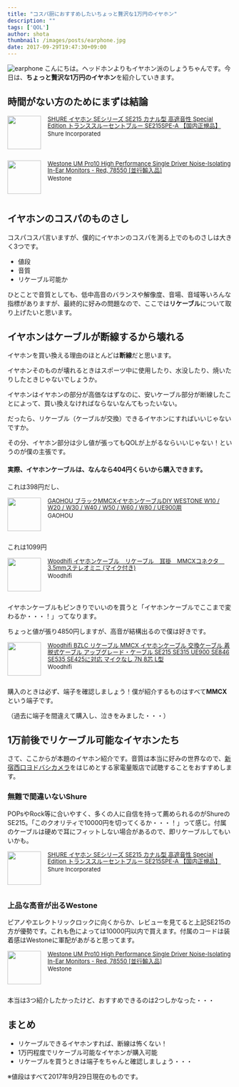 ```yaml
---
title: "コスパ厨におすすめしたいちょっと贅沢な1万円のイヤホン"
description: ""
tags: ['QOL']
author: shota
thumbnail: /images/posts/earphone.jpg
date: 2017-09-29T19:47:30+09:00
---
```


![earphone](/images/posts/earphone.jpg)
こんにちは。ヘッドホンよりもイヤホン派のしょうちゃんです。今日は、**ちょっと贅沢な1万円のイヤホン**を紹介していきます。

## 時間がない方のためにまずは結論

<div class="babylink-box" style="overflow: hidden; font-size: small; zoom: 1; margin: 15px 0; text-align: left;"><div class="babylink-image" style="float: left; margin: 0px 15px 10px 0px; width: 75px; height: 75px; text-align: center;"><a href="https://www.amazon.co.jp/exec/obidos/ASIN/B00A16BT4E/shiorisato203-22/" rel="nofollow" target="_blank"><img style="border-top: medium none; border-right: medium none; border-bottom: medium none; border-left: medium none;" src="https://images-fe.ssl-images-amazon.com/images/I/417ivt-VRcL._SL75_.jpg" width="75" height="75" /></a></div><div class="babylink-info" style="overflow: hidden; zoom: 1; line-height: 120%;"><div class="babylink-title" style="margin-bottom: 2px; line-height: 120%;"><a href="https://www.amazon.co.jp/exec/obidos/ASIN/B00A16BT4E/shiorisato203-22/" rel="nofollow" target="_blank">SHURE イヤホン SEシリーズ SE215 カナル型 高遮音性 Special Edition トランススルーセントブルー SE215SPE-A 【国内正規品】</a></div><div class="babylink-manufacturer" style="margin-bottom: 5px;">Shure Incorporated</div></div><div class="booklink-footer" style="clear: left"></div></div>

<div class="babylink-box" style="overflow: hidden; font-size: small; zoom: 1; margin: 15px 0; text-align: left;"><div class="babylink-image" style="float: left; margin: 0px 15px 10px 0px; width: 75px; height: 75px; text-align: center;"><a href="https://www.amazon.co.jp/exec/obidos/ASIN/B00YSQA2MS/shiorisato203-22/" rel="nofollow" target="_blank"><img style="border-top: medium none; border-right: medium none; border-bottom: medium none; border-left: medium none;" src="https://images-fe.ssl-images-amazon.com/images/I/41GoY87CPXL._SL75_.jpg" width="75" height="75" /></a></div><div class="babylink-info" style="overflow: hidden; zoom: 1; line-height: 120%;"><div class="babylink-title" style="margin-bottom: 2px; line-height: 120%;"><a href="https://www.amazon.co.jp/exec/obidos/ASIN/B00YSQA2MS/shiorisato203-22/" rel="nofollow" target="_blank">Westone UM Pro10 High Performance Single Driver Noise-Isolating In-Ear Monitors - Red, 78550 [並行輸入品]</a></div><div class="babylink-manufacturer" style="margin-bottom: 5px;">Westone</div></div><div class="booklink-footer" style="clear: left"></div></div>


## イヤホンのコスパのものさし
コスパコスパ言いますが、僕的にイヤホンのコスパを測る上でのものさしは大きく3つです。

- 値段
- 音質
- リケーブル可能か

ひとことで音質としても、低中高音のバランスや解像度、音場、音域等いろんな指標がありますが、最終的に好みの問題なので、ここでは**リケーブル**について取り上げたいと思います。

## イヤホンはケーブルが断線するから壊れる
イヤホンを買い換える理由のほとんどは**断線**だと思います。

イヤホンそのものが壊れるときはスポーツ中に使用したり、水没したり、焼いたりしたときじゃないでしょうか。

イヤホンはイヤホンの部分が高価なはずなのに、安いケーブル部分が断線したことによって、買い換えなければならないなんてもったいない。

だったら、リケーブル（ケーブルが交換）できるイヤホンにすればいいじゃないですか。

その分、イヤホン部分は少し値が張ってもQOLが上がるならいいじゃない！というのが僕の主張です。


#### 実際、イヤホンケーブルは、なんなら404円くらいから購入できます。

これは398円だし、
<div class="babylink-box" style="overflow: hidden; font-size: small; zoom: 1; margin: 15px 0; text-align: left;"><div class="babylink-image" style="float: left; margin: 0px 15px 10px 0px; width: 75px; height: 75px; text-align: center;"><a href="https://www.amazon.co.jp/exec/obidos/ASIN/B074NNSPRV/shiorisato203-22/" rel="nofollow" target="_blank"><img style="border-top: medium none; border-right: medium none; border-bottom: medium none; border-left: medium none;" src="https://images-fe.ssl-images-amazon.com/images/I/51aVBiKyRuL._SL75_.jpg" width="75" height="75" /></a></div><div class="babylink-info" style="overflow: hidden; zoom: 1; line-height: 120%;"><div class="babylink-title" style="margin-bottom: 2px; line-height: 120%;"><a href="https://www.amazon.co.jp/exec/obidos/ASIN/B074NNSPRV/shiorisato203-22/" rel="nofollow" target="_blank">GAOHOU ブラックMMCXイヤホンケーブルDIY WESTONE W10 / W20 / W30 / W40 / W50 / W60 / W80 / UE900用</a></div><div class="babylink-manufacturer" style="margin-bottom: 5px;">GAOHOU</div></div><div class="booklink-footer" style="clear: left"></div></div>

これは1099円

<div class="babylink-box" style="overflow: hidden; font-size: small; zoom: 1; margin: 15px 0; text-align: left;"><div class="babylink-image" style="float: left; margin: 0px 15px 10px 0px; width: 75px; height: 75px; text-align: center;"><a href="https://www.amazon.co.jp/exec/obidos/ASIN/B0784FCGGS/shiorisato203-22/" rel="nofollow" target="_blank"><img style="border-top: medium none; border-right: medium none; border-bottom: medium none; border-left: medium none;" src="https://images-fe.ssl-images-amazon.com/images/I/51oooJTcyeL._SL75_.jpg" width="75" height="75" /></a></div><div class="babylink-info" style="overflow: hidden; zoom: 1; line-height: 120%;"><div class="babylink-title" style="margin-bottom: 2px; line-height: 120%;"><a href="https://www.amazon.co.jp/exec/obidos/ASIN/B0784FCGGS/shiorisato203-22/" rel="nofollow" target="_blank">Woodhifi イヤホンケーブル　リケーブル　耳掛　MMCXコネクタ　3.5mmステレオミニ (マイク付き)</a></div><div class="babylink-manufacturer" style="margin-bottom: 5px;">Woodhifi</div></div><div class="booklink-footer" style="clear: left"></div></div>

イヤホンケーブルもピンきりでいいのを買うと「イヤホンケーブルでここまで変わるか・・・！」ってなります。


ちょっと値が張り4850円しますが、高音が結構出るので僕は好きです。

<div class="babylink-box" style="overflow: hidden; font-size: small; zoom: 1; margin: 15px 0; text-align: left;"><div class="babylink-image" style="float: left; margin: 0px 15px 10px 0px; width: 75px; height: 75px; text-align: center;"><a href="https://www.amazon.co.jp/exec/obidos/ASIN/B071PD1HMQ/shiorisato203-22/" rel="nofollow" target="_blank"><img style="border-top: medium none; border-right: medium none; border-bottom: medium none; border-left: medium none;" src="https://images-fe.ssl-images-amazon.com/images/I/51OdA0EWA5L._SL75_.jpg" width="75" height="75" /></a></div><div class="babylink-info" style="overflow: hidden; zoom: 1; line-height: 120%;"><div class="babylink-title" style="margin-bottom: 2px; line-height: 120%;"><a href="https://www.amazon.co.jp/exec/obidos/ASIN/B071PD1HMQ/shiorisato203-22/" rel="nofollow" target="_blank">Woodhifi BZLC リケーブル MMCX イヤホンケーブル 交換ケーブル 着脱式ケーブル アップグレード・ケーブル SE215 SE315 UE900 SE846 SE535 SE425に対応 マイクなし 7N 8芯 L型</a></div><div class="babylink-manufacturer" style="margin-bottom: 5px;">Woodhifi</div></div><div class="booklink-footer" style="clear: left"></div></div>

購入のときは必ず、端子を確認しましょう！僕が紹介するものはすべて**MMCX**という端子です。

（過去に端子を間違えて購入し、泣きをみました・・・）

## 1万前後でリケーブル可能なイヤホンたち
さて、ここからが本題のイヤホン紹介です。音質は本当に好みの世界なので、[新宿西口ヨドバシカメラ](https://www.yodobashi.com/ec/store/0011)をはじめとする家電量販店で試聴することをおすすめします。

### 無難で間違いないShure
POPsやRock等に合いやすく、多くの人に自信を持って薦められるのがShureのSE215。「このクオリティで10000円を切ってくるか・・・！」って感じ。付属のケーブルは硬めで耳にフィットしない場合があるので、即リケーブルしてもいいかも。

<div class="babylink-box" style="overflow: hidden; font-size: small; zoom: 1; margin: 15px 0; text-align: left;"><div class="babylink-image" style="float: left; margin: 0px 15px 10px 0px; width: 75px; height: 75px; text-align: center;"><a href="https://www.amazon.co.jp/exec/obidos/ASIN/B00A16BT4E/shiorisato203-22/" rel="nofollow" target="_blank"><img style="border-top: medium none; border-right: medium none; border-bottom: medium none; border-left: medium none;" src="https://images-fe.ssl-images-amazon.com/images/I/417ivt-VRcL._SL75_.jpg" width="75" height="75" /></a></div><div class="babylink-info" style="overflow: hidden; zoom: 1; line-height: 120%;"><div class="babylink-title" style="margin-bottom: 2px; line-height: 120%;"><a href="https://www.amazon.co.jp/exec/obidos/ASIN/B00A16BT4E/shiorisato203-22/" rel="nofollow" target="_blank">SHURE イヤホン SEシリーズ SE215 カナル型 高遮音性 Special Edition トランススルーセントブルー SE215SPE-A 【国内正規品】</a></div><div class="babylink-manufacturer" style="margin-bottom: 5px;">Shure Incorporated</div></div><div class="booklink-footer" style="clear: left"></div></div>

### 上品な高音が出るWestone
ピアノやエレクトリックロックに向くからか、レビューを見てると上記SE215の方が優勢です。これも色によっては10000円以内で買えます。付属のコードは装着感はWestoneに軍配があがると思ってます。

<div class="babylink-box" style="overflow: hidden; font-size: small; zoom: 1; margin: 15px 0; text-align: left;"><div class="babylink-image" style="float: left; margin: 0px 15px 10px 0px; width: 75px; height: 75px; text-align: center;"><a href="https://www.amazon.co.jp/exec/obidos/ASIN/B00YSQA2MS/shiorisato203-22/" rel="nofollow" target="_blank"><img style="border-top: medium none; border-right: medium none; border-bottom: medium none; border-left: medium none;" src="https://images-fe.ssl-images-amazon.com/images/I/41GoY87CPXL._SL75_.jpg" width="75" height="75" /></a></div><div class="babylink-info" style="overflow: hidden; zoom: 1; line-height: 120%;"><div class="babylink-title" style="margin-bottom: 2px; line-height: 120%;"><a href="https://www.amazon.co.jp/exec/obidos/ASIN/B00YSQA2MS/shiorisato203-22/" rel="nofollow" target="_blank">Westone UM Pro10 High Performance Single Driver Noise-Isolating In-Ear Monitors - Red, 78550 [並行輸入品]</a></div><div class="babylink-manufacturer" style="margin-bottom: 5px;">Westone</div></div><div class="booklink-footer" style="clear: left"></div></div>

本当は3つ紹介したかったけど、おすすめできるのは2つしかなった・・・

<script data-ad-client="ca-pub-9971307452839678" async src="https://pagead2.googlesyndication.com/pagead/js/adsbygoogle.js"></script>

## まとめ
- リケーブルできるイヤホンすれば、断線は怖くない！
- 1万円程度でリケーブル可能なイヤホンが購入可能
- リケーブルを買うときは端子をちゃんと確認しましょう・・・



※値段はすべて2017年9月29日現在のものです。
